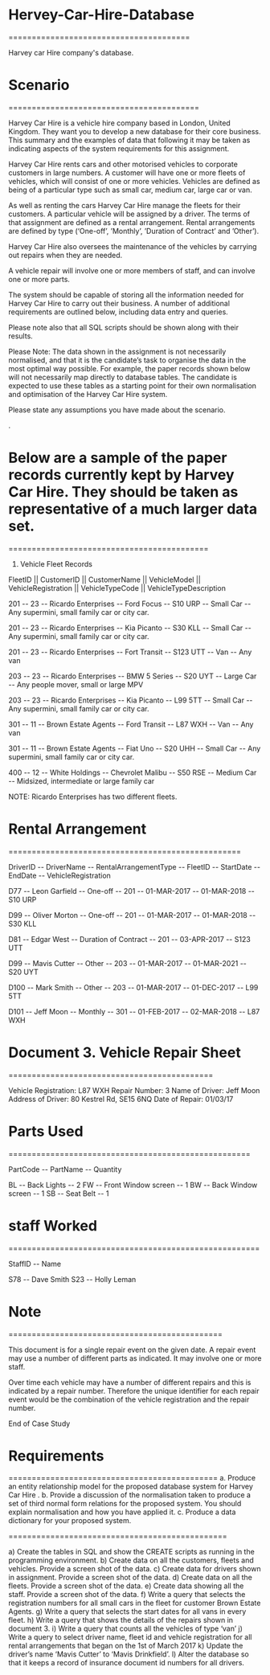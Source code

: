 # Hervey-Car-Hire-Database
=======================================

Harvey car Hire company's database.


# Scenario
=========================================

Harvey Car Hire is a vehicle hire company based in London, United Kingdom. They want you to develop a new database for their core business. This summary and the examples of data that following it may be taken as indicating aspects of the system requirements for this assignment. 
 
Harvey Car Hire rents cars and other motorised vehicles to corporate customers in large numbers.  A customer will have one or more fleets of vehicles, which will consist of one or more vehicles. Vehicles are defined as being of a particular type such as small car, medium car, large car or van.  
 
As well as renting the cars Harvey Car Hire manage the fleets for their customers. A particular vehicle will be assigned by a driver. The terms of that assignment are defined as a rental arrangement. Rental arrangements are defined by type (‘One-off’, ’Monthly’, 
’Duration of Contract’ and ’Other’).   
 
Harvey Car Hire also oversees the maintenance of the vehicles by carrying out repairs when they are needed.  
 
A vehicle repair will involve one or more members of staff, and can involve one or more parts.  
 
The system should be capable of storing all the information needed for Harvey Car Hire to carry out their business. A number of additional requirements are outlined below, including data entry and queries. 
 
Please note also that all SQL scripts should be shown along with their results. 
 
 
Please Note: The data shown in the assignment is not necessarily normalised, and that it is the candidate’s task to organise the data in the most optimal way possible. For example, the paper records shown below will not necessarily map directly to database tables. The candidate is expected to use these tables as a starting point for their own normalisation and optimisation of the Harvey Car Hire system.  
 
Please state any assumptions you have made about the scenario.  
 
 
 
 
.  
# Below are a sample of the paper records currently kept by Harvey Car Hire. They should be taken as representative of a much larger data set.   
===========================================

1. Vehicle Fleet Records 
  
FleetID ||	CustomerID ||	CustomerName ||	VehicleModel ||	VehicleRegistration ||	VehicleTypeCode ||	VehicleTypeDescription

201 --	23 --	Ricardo Enterprises --	Ford Focus --	S10 URP --	Small Car --	Any supermini, small family car or city car.

201 --	23 --	Ricardo Enterprises --	Kia Picanto --	S30 KLL --	Small Car --	Any supermini, small family car or city car. 

201 --	23 --	Ricardo Enterprises --	Fort Transit --	S123 UTT --	Van --	Any van 

203 --	23 --	Ricardo Enterprises --	BMW 5 Series --	S20 UYT --	Large Car --	Any people mover, small or large MPV 

203 --	23 --	Ricardo Enterprises --	Kia Picanto --	L99 5TT --	Small Car	-- Any supermini, small family car or city car. 

301 --	11 --	Brown Estate Agents --	Ford Transit --	L87 WXH --	Van --	Any van 

301 --	11 --	Brown Estate Agents --	Fiat Uno --	S20 UHH --	Small Car --	Any supermini, small family car or city car. 

400 --	12 --	White Holdings --	Chevrolet Malibu --	S50 RSE --	Medium Car --	Midsized, intermediate or large family car 
 
NOTE: Ricardo Enterprises has two different fleets.  
 
 
# Rental Arrangement
==================================================

DriverID --	DriverName --	RentalArrangementType --	FleetID --	StartDate --	EndDate --	VehicleRegistration 

D77 --	Leon Garfield --	One-off --	201 --	01-MAR-2017 --	01-MAR-2018 --	S10 URP

D99 --	Oliver Morton --	One-off --	201 --	01-MAR-2017 --	01-MAR-2018 --	S30 KLL

D81 --	Edgar West --	Duration of Contract --	201 --	03-APR-2017 	--	S123 UTT 

D99 --	Mavis Cutter --	Other --	203 --	01-MAR-2017 --	01-MAR-2021 --	S20 UYT

D100 --	Mark Smith --	Other --	203 --	01-MAR-2017 --	01-DEC-2017 --	L99 5TT 

D101 --	Jeff Moon --	Monthly --	301 --	01-FEB-2017 --	02-MAR-2018 --	L87 WXH 
 
 
 
# Document 3. Vehicle Repair Sheet 
============================================

Vehicle Registration: L87 WXH 
Repair Number: 3 
Name of Driver: Jeff Moon 
Address of Driver: 80 Kestrel Rd, SE15 6NQ 
Date of Repair: 01/03/17 
 
 
# Parts Used
====================================================

PartCode --	PartName --	Quantity 

BL -- Back Lights --	2 
FW -- Front Window screen --	1 
BW -- Back Window screen --	1 
SB -- Seat Belt --	 1
 
 
# staff Worked 
======================================================

StaffID --	Name

S78 -- Dave Smith
S23 -- Holly Leman 
 
 
# Note
==============================================

This document is for a single repair event on the given date. A repair event may use a number of different parts as indicated. It may involve one or more staff.  
 
Over time each vehicle may have a number of different repairs and this is indicated by a repair number. Therefore the unique identifier for each repair event would be the combination of the vehicle registration and the repair number.  
 
End of Case Study 
 	 
 
 
# Requirements
=============================================
a. Produce an entity relationship model for the proposed database system for Harvey 
Car Hire .
b.	Provide a discussion of the normalisation taken to produce a set of third normal form relations for the proposed system. You should explain normalisation and how you have applied it.
c.	Produce a data dictionary for your proposed system. 
 
 ===============================================
 
a)	Create the tables in SQL and show the CREATE scripts as running in the programming environment.
b)	Create data on all the customers, fleets and vehicles. Provide a screen shot of the data. 
c)	Create data for drivers shown in assignment. Provide a screen shot of the data.
d)	Create data on all the fleets. Provide a screen shot of the data. 
e)	Create data showing all the staff. Provide a screen shot of the data. 
f)	Write a query that selects the registration numbers for all small cars in the fleet for customer Brown Estate Agents.
g)	Write a query that selects the start dates for all vans in every fleet. 
h)	Write a query that shows the details of the repairs shown in document 3. 
i)	Write a query that counts all the vehicles of type ‘van’
j)	Write a query to select driver name, fleet id and vehicle registration for all rental arrangements that began on the 1st of March 2017 
k)	Update the driver’s name ‘Mavis Cutter’ to ‘Mavis Drinkfield’. 
l)	Alter the database so that it keeps a record of insurance document id numbers for all drivers.
 
